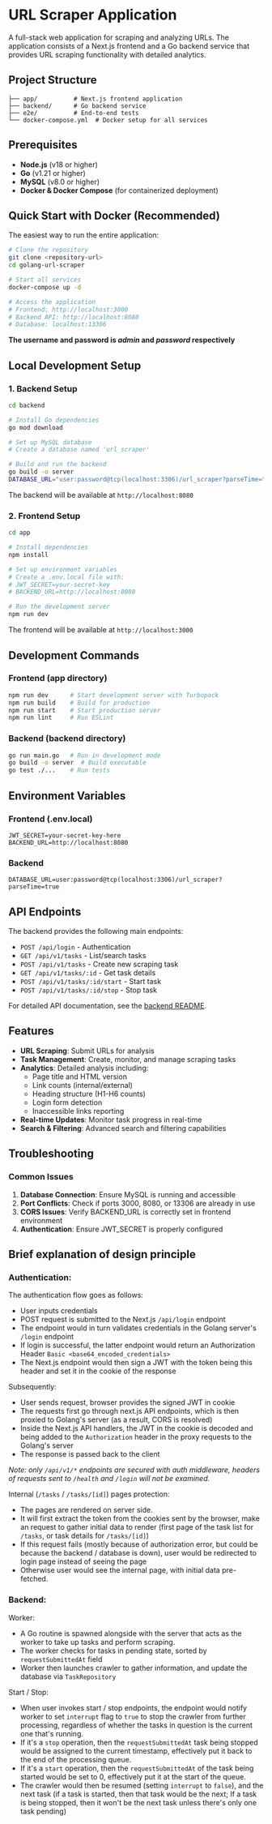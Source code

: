 # URL Scraper Application

A full-stack web application for scraping and analyzing URLs. The application consists of a Next.js frontend and a Go backend service that provides URL scraping functionality with detailed analytics.

## Project Structure

```
├── app/          # Next.js frontend application
├── backend/      # Go backend service
├── e2e/          # End-to-end tests
└── docker-compose.yml  # Docker setup for all services
```

## Prerequisites

- **Node.js** (v18 or higher)
- **Go** (v1.21 or higher)
- **MySQL** (v8.0 or higher)
- **Docker & Docker Compose** (for containerized deployment)

## Quick Start with Docker (Recommended)

The easiest way to run the entire application:

```bash
# Clone the repository
git clone <repository-url>
cd golang-url-scraper

# Start all services
docker-compose up -d

# Access the application
# Frontend: http://localhost:3000
# Backend API: http://localhost:8080
# Database: localhost:13306
```

**The username and password is _admin_ and _password_ respectively**

## Local Development Setup

### 1. Backend Setup

```bash
cd backend

# Install Go dependencies
go mod download

# Set up MySQL database
# Create a database named 'url_scraper'

# Build and run the backend
go build -o server
DATABASE_URL="user:password@tcp(localhost:3306)/url_scraper?parseTime=true" ./server
```

The backend will be available at `http://localhost:8080`

### 2. Frontend Setup

```bash
cd app

# Install dependencies
npm install

# Set up environment variables
# Create a .env.local file with:
# JWT_SECRET=your-secret-key
# BACKEND_URL=http://localhost:8080

# Run the development server
npm run dev
```

The frontend will be available at `http://localhost:3000`

## Development Commands

### Frontend (app directory)

```bash
npm run dev      # Start development server with Turbopack
npm run build    # Build for production
npm run start    # Start production server
npm run lint     # Run ESLint
```

### Backend (backend directory)

```bash
go run main.go   # Run in development mode
go build -o server  # Build executable
go test ./...    # Run tests
```

## Environment Variables

### Frontend (.env.local)
```
JWT_SECRET=your-secret-key-here
BACKEND_URL=http://localhost:8080
```

### Backend
```
DATABASE_URL=user:password@tcp(localhost:3306)/url_scraper?parseTime=true
```

## API Endpoints

The backend provides the following main endpoints:

- `POST /api/login` - Authentication
- `GET /api/v1/tasks` - List/search tasks
- `POST /api/v1/tasks` - Create new scraping task
- `GET /api/v1/tasks/:id` - Get task details
- `POST /api/v1/tasks/:id/start` - Start task
- `POST /api/v1/tasks/:id/stop` - Stop task

For detailed API documentation, see the [backend README](./backend/README.md).

## Features

- **URL Scraping**: Submit URLs for analysis
- **Task Management**: Create, monitor, and manage scraping tasks
- **Analytics**: Detailed analysis including:
  - Page title and HTML version
  - Link counts (internal/external)
  - Heading structure (H1-H6 counts)
  - Login form detection
  - Inaccessible links reporting
- **Real-time Updates**: Monitor task progress in real-time
- **Search & Filtering**: Advanced search and filtering capabilities

## Troubleshooting

### Common Issues

1. **Database Connection**: Ensure MySQL is running and accessible
2. **Port Conflicts**: Check if ports 3000, 8080, or 13306 are already in use
3. **CORS Issues**: Verify BACKEND_URL is correctly set in frontend environment
4. **Authentication**: Ensure JWT_SECRET is properly configured


## Brief explanation of design principle

### Authentication:
The authentication flow goes as follows:
- User inputs credentials
- POST request is submitted to the Next.js `/api/login` endpoint
- The endpoint would in turn validates credentials in the Golang server's `/login` endpoint
- If login is successful, the latter endpoint would return an Authorization Header `Basic <base64_encoded_credentials>`
- The Next.js endpoint would then sign a JWT with the token being this header and set it in the cookie of the response

Subsequently:
- User sends request, browser provides the signed JWT in cookie
- The requests first go through next.js API endpoints, which is then proxied to Golang's server (as a result, CORS is resolved)
- Inside the Next.js API handlers, the JWT in the cookie is decoded and being added to the `Authorization` header in the proxy requests to the Golang's server
- The response is passed back to the client

_Note: only `/api/v1/*` endpoints are secured with auth middleware, headers of requests sent to `/health` and `/login` will not be examined._

Internal (`/tasks` / `/tasks/[id]`) pages protection:
- The pages are rendered on server side.
- It will first extract the token from the cookies sent by the browser, make an request to gather initial data to render (first page of the task list for `/tasks`, or task details for `/tasks/[id]`)
- If this request fails (mostly because of authorization error, but could be because the backend / database is down), user would be redirected to login page instead of seeing the page
- Otherwise user would see the internal page, with initial data pre-fetched.

### Backend:

Worker:
- A Go routine is spawned alongside with the server that acts as the worker to take up tasks and perform scraping.
- The worker checks for tasks in pending state, sorted by `requestSubmittedAt` field
- Worker then launches crawler to gather information, and update the database via `TaskRepository`

Start / Stop:
- When user invokes start / stop endpoints, the endpoint would notify worker to set `interrupt` flag to `true` to stop the crawler from further processing, regardless of whether the tasks in question is the current one that's running.
- If it's a `stop` operation, then the `requestSubmittedAt` task being stopped would be assigned to the current timestamp, effectively put it back to the end of the processing queue.
- If it's a `start` operation, then the `requestSubmittedAt` of the task being started would be set to 0, effectively put it at the start of the queue.
- The crawler would then be resumed (setting `interrupt` to `false`), and the next task (if a task is started, then that task would be the next; If a task is being stopped, then it won't be the next task unless there's only one task pending)

